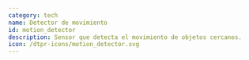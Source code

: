 ```yaml
---
category: tech
name: Detector de movimiento
id: motion_detector
description: Sensor que detecta el movimiento de objetos cercanos.
icon: /dtpr-icons/motion_detector.svg
---
```

